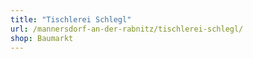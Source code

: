 ```yaml
---
title: "Tischlerei Schlegl"
url: /mannersdorf-an-der-rabnitz/tischlerei-schlegl/
shop: Baumarkt
---
```

